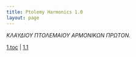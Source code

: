 ```yaml
---
title: Ptolemy Harmonics 1.0
layout: page
---
```




*ΚΛΑΥΔΙΟΥ ΠΤΟΛΕΜΑΙΟΥ ΑΡΜΟΝΙΚΩΝ ΠΡΩΤΟΝ.*




[1.toc](../1.toc/) | [1.1](../1.1/) 

